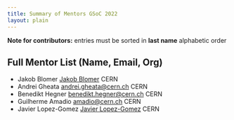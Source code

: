 ```yaml
---
title: Summary of Mentors GSoC 2022
layout: plain
---
```


**Note for contributors:** entries must be sorted in **last name** alphabetic order

## Full Mentor List (Name, Email, Org)
* Jakob Blomer [Jakob Blomer](mailto:jblomer@cern.ch) CERN
* Andrei Gheata [andrei.gheata@cern.ch](mailto:andrei.gheata@cern.ch) CERN
* Benedikt Hegner [benedikt.hegner@cern.ch](mailto:benedikt.hegner@cern.ch) CERN
* Guilherme Amadio [amadio@cern.ch](mailto:amadio@cern.ch) CERN
* Javier Lopez-Gomez [Javier Lopez-Gomez](mailto:j.lopez@cern.ch) CERN
